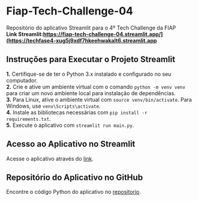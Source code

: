 # Fiap-Tech-Challenge-04
Repositório do aplicativo Streamlit para o 4º Tech Challenge da FIAP<br/>
**Link Streamlit:https://fiap-tech-challenge-04.streamlit.app/](https://techfase4-xug5j9xdf7hkeehwakalt6.streamlit.app**

## Instruções para Executar o Projeto Streamlit
**1.** Certifique-se de ter o Python 3.x instalado e configurado no seu computador.<br/>
**2.** Crie e ative um ambiente virtual com o comando <code>python -m venv venv</code> para criar um novo ambiente local para instalação de dependências.<br/>
**3.** Para Linux, ative o ambiente virtual com <code>source venv/bin/activate</code>. Para Windows, use  <code>venv\Scripts\activate</code>.<br/>
**4.** Instale as bibliotecas necessárias com <code>pip install -r requirements.txt</code>.<br/>
**5.** Execute o aplicativo com <code>streamlit run main.py</code>.

## Acesso ao Aplicativo no Streamlit
Acesse o aplicativo através do [link](https://fiap-tech-challenge-04.streamlit.app/).

## Repositório do Aplicativo no GitHub
Encontre o código Python do aplicativo no [repositorio](https://github.com/Wellington8962/Fiap-Tech-Challenge-04).
